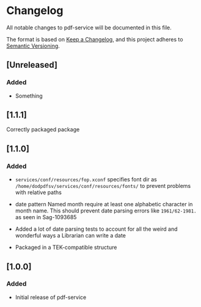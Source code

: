 # Changelog
All notable changes to pdf-service will be documented in this file.

The format is based on [Keep a Changelog](https://keepachangelog.com/en/1.0.0/),
and this project adheres to [Semantic Versioning](https://semver.org/spec/v2.0.0.html).

## [Unreleased]
### Added

- Something


## [1.1.1]

Correctly packaged package


## [1.1.0]
### Added

- `services/conf/resources/fop.xconf` specifies font dir as `/home/dodpdfsv/services/conf/resources/fonts/` to prevent
  problems with relative paths

- date pattern Named month require at least one alphabetic character in month name. 
  This should prevent date parsing errors like `1961/62-1981.` as seen in Sag-1093685

- Added a lot of date parsing tests to account for all the weird and wonderful ways a Librarian can write a date

- Packaged in a TEK-compatible structure

## [1.0.0]
### Added

- Initial release of pdf-service
